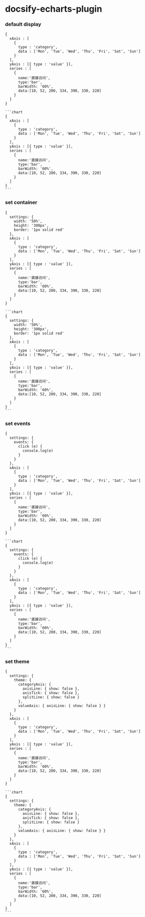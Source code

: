 # docsify-echarts-plugin

### default display

```chart
{
  xAxis : [
    {
      type : 'category',
      data : ['Mon', 'Tue', 'Wed', 'Thu', 'Fri', 'Sat', 'Sun']
    }
  ],
  yAxis : [{ type : 'value' }],
  series : [
    {
      name:'直接访问',
      type:'bar',
      barWidth: '60%',
      data:[10, 52, 200, 334, 390, 330, 220]
    }
  ]
}
```

<pre lang="no-highlight"><code>```chart
{
  xAxis : [
    {
      type : 'category',
      data : ['Mon', 'Tue', 'Wed', 'Thu', 'Fri', 'Sat', 'Sun']
    }
  ],
  yAxis : [{ type : 'value' }],
  series : [
    {
      name:'直接访问',
      type:'bar',
      barWidth: '60%',
      data:[10, 52, 200, 334, 390, 330, 220]
    }
  ]
}
```
</code></pre>

### set container

```chart
{
  settings: {
    width: '50%',
    height: '300px',
    border: '1px solid red'
  },
  xAxis : [
    {
      type : 'category',
      data : ['Mon', 'Tue', 'Wed', 'Thu', 'Fri', 'Sat', 'Sun']
    }
  ],
  yAxis : [{ type : 'value' }],
  series : [
    {
      name:'直接访问',
      type:'bar',
      barWidth: '60%',
      data:[10, 52, 200, 334, 390, 330, 220]
    }
  ]
}
```

<pre lang="no-highlight"><code>```chart
{
  settings: {
    width: '50%',
    height: '300px',
    border: '1px solid red'
  },
  xAxis : [
    {
      type : 'category',
      data : ['Mon', 'Tue', 'Wed', 'Thu', 'Fri', 'Sat', 'Sun']
    }
  ],
  yAxis : [{ type : 'value' }],
  series : [
    {
      name:'直接访问',
      type:'bar',
      barWidth: '60%',
      data:[10, 52, 200, 334, 390, 330, 220]
    }
  ]
}
```
</code></pre>

### set events

```chart
{
  settings: {
    events: {
      click (e) {
        console.log(e)
      }
    }
  },
  xAxis : [
    {
      type : 'category',
      data : ['Mon', 'Tue', 'Wed', 'Thu', 'Fri', 'Sat', 'Sun']
    }
  ],
  yAxis : [{ type : 'value' }],
  series : [
    {
      name:'直接访问',
      type:'bar',
      barWidth: '60%',
      data:[10, 52, 200, 334, 390, 330, 220]
    }
  ]
}
```

<pre lang="no-highlight"><code>```chart
{
  settings: {
    events: {
      click (e) {
        console.log(e)
      }
    }
  },
  xAxis : [
    {
      type : 'category',
      data : ['Mon', 'Tue', 'Wed', 'Thu', 'Fri', 'Sat', 'Sun']
    }
  ],
  yAxis : [{ type : 'value' }],
  series : [
    {
      name:'直接访问',
      type:'bar',
      barWidth: '60%',
      data:[10, 52, 200, 334, 390, 330, 220]
    }
  ]
}
```
</code></pre>

### set theme

```chart
{
  settings: {
    theme: {
      categoryAxis: {
        axisLine: { show: false },
        axisTick: { show: false },
        splitLine: { show: false }
      },
      valueAxis: { axisLine: { show: false } }
    }
  },
  xAxis : [
    {
      type : 'category',
      data : ['Mon', 'Tue', 'Wed', 'Thu', 'Fri', 'Sat', 'Sun']
    }
  ],
  yAxis : [{ type : 'value' }],
  series : [
    {
      name:'直接访问',
      type:'bar',
      barWidth: '60%',
      data:[10, 52, 200, 334, 390, 330, 220]
    }
  ]
}
```

<pre lang="no-highlight"><code>```chart
{
  settings: {
    theme: {
      categoryAxis: {
        axisLine: { show: false },
        axisTick: { show: false },
        splitLine: { show: false }
      },
      valueAxis: { axisLine: { show: false } }
    }
  },
  xAxis : [
    {
      type : 'category',
      data : ['Mon', 'Tue', 'Wed', 'Thu', 'Fri', 'Sat', 'Sun']
    }
  ],
  yAxis : [{ type : 'value' }],
  series : [
    {
      name:'直接访问',
      type:'bar',
      barWidth: '60%',
      data:[10, 52, 200, 334, 390, 330, 220]
    }
  ]
}
```
</code></pre>
